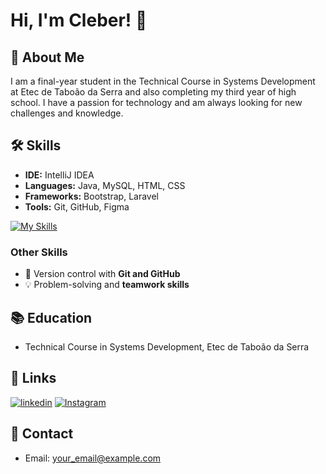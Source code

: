 # Hi, I'm Cleber! 👋

## 🚀 About Me
I am a final-year student in the Technical Course in Systems Development at Etec de Taboão da Serra and also completing my third year of high school. I have a passion for technology and am always looking for new challenges and knowledge.

## 🛠 Skills
- **IDE:** IntelliJ IDEA
- **Languages:** Java, MySQL, HTML, CSS
- **Frameworks:** Bootstrap, Laravel
- **Tools:** Git, GitHub, Figma

[![My Skills](https://skillicons.dev/icons?i=idea,java,mysql,html,css,bootstrap,figma,laravel&theme=light)](https://skillicons.dev)

### Other Skills
- 📌 Version control with **Git and GitHub**
- 💡 Problem-solving and **teamwork skills**

## 📚 Education
- Technical Course in Systems Development, Etec de Taboão da Serra

## 🔗 Links
[![linkedin](https://img.shields.io/badge/linkedin-0A66C2?style=for-the-badge&logo=linkedin&logoColor=white)](https://www.linkedin.com/in/cleber-jesus/)
[![Instagram](https://img.shields.io/badge/Instagram-E4405F?style=for-the-badge&logo=instagram&logoColor=white)](https://www.instagram.com/clsilvaj/)

## 📧 Contact
- Email: your_email@example.com